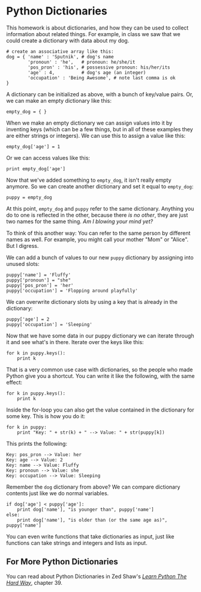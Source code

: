 Python Dictionaries
=========

This homework is about dictionaries, and how they can be used to
collect information about related things. For example, in class we saw
that we could create a dictionary with data about my dog.

	# create an associative array like this:
	dog = { 'name' : 'Sputnik', # dog's name
			'pronoun' : 'he',   # pronoun: he/she/it
			'pos_pron' : 'his', # possessive pronoun: his/her/its
			'age' : 4,          # dog's age (an integer)
			'occupation' : 'Being Awesome', # note last comma is ok
	}
	
A dictionary can be initialized as above, with a bunch of key/value
pairs. Or, we can make an empty dictionary like this:

	empty_dog = { }
	
When we make an empty dictionary we can assign values into it by
inventing keys (which can be a few things, but in all of these
examples they are either strings or integers). We can use this to
assign a value like this:

	empty_dog['age'] = 1
	
Or we can access values like this:

	print empty_dog['age']

Now that we've added something to `empty_dog`, it isn't really empty
anymore. So we can create another dictionary and set it equal to
`empty_dog`:

	puppy = empty_dog

At this point, `empty_dog` and `puppy` refer to the same
dictionary. Anything you do to one is reflected in the other, because
there _is no other_, they are just two names for the same thing. _Am I
blowing your mind yet?_ 

To think of this another way: You can refer to the same person by
different names as well. For example, you might call your mother "Mom"
or "Alice". But I digress.

We can add a bunch of values to our new `puppy` dictionary by
assigning into unused slots:

	puppy['name'] = 'Fluffy'
	puppy['pronoun'] = "she"
	puppy['pos_pron'] = 'her'
	puppy['occupation'] = 'Flopping around playfully'
	
We can overwrite dictionary slots by using a key that is already in
the dictionary:

	puppy['age'] = 2
	puppy['occupation'] = 'Sleeping'

Now that we have some data in our puppy dictionary we can iterate
through it and see what's in there. Iterate over the keys like this:

	for k in puppy.keys():
		print k

That is a very common use case with dictionaries, so the people who
made Python give you a shortcut. You can write it like the following,
with the same effect:

	for k in puppy.keys():
		print k

Inside the for-loop you can also get the value contained in the
dictionary for some key. This is how you do it:

	for k in puppy:
		print "Key: " + str(k) + " --> Value: " + str(puppy[k])
		
This prints the following:

	Key: pos_pron --> Value: her
	Key: age --> Value: 2
	Key: name --> Value: Fluffy
	Key: pronoun --> Value: she
	Key: occupation --> Value: Sleeping
	
Remember the `dog` dictionary from above? We can compare dictionary
contents just like we do normal variables.

	if dog['age'] < puppy['age']:
		print dog['name'], "is younger than", puppy['name']
	else:
		print dog['name'], "is older than (or the same age as)", puppy['name']

You can even write functions that take dictionaries as input, just
like functions can take strings and integers and lists as input.
	
For More Python Dictionaries
-----------

You can read about Python Dictionaries in Zed Shaw's
[_Learn Python The Hard Way_](http://learnpythonthehardway.org/book/ex39.html),
chapter 39.

